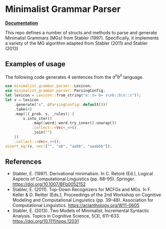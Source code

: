 # Minimalist Grammar Parser

[**Documentation**](https://michaelgoodale.com/minimalist-grammar-parser/minimalist_grammar_parser/index.html)

This repo defines a number of structs and methods to parse and generate Minimalist Grammars
(MGs) from Stabler (1997). Specifically, it implements a variety of the MG algorithm adapted
from Stabler (2011) and Stabler (2013)

## Examples of usage

The following code generates 4 sentences from the $a^nb^n$ language.

```rust
use minimalist_grammar_parser::Lexicon;
use minimalist_grammar_parser::ParsingConfig;
let lexicon = Lexicon::from_string("a::s= b= s\nb::b\n::s")?;
let v = lexicon
    .generate("s", &ParsingConfig::default())?
    .take(4)
    .map(|(_prob, s, _rules)| {
        s.into_iter()
            .map(|word| word.try_inner().unwrap())
            .collect::<Vec<_>>()
            .join("")
    })
    .collect::<Vec<_>>();
assert_eq!(v, vec!["", "ab", "aabb", "aaabbb"]);
```

## References

- Stabler, E. (1997). Derivational minimalism. In C. Retoré (Ed.), Logical Aspects of Computational Linguistics (pp. 68–95). Springer. <https://doi.org/10.1007/BFb0052152>
- Stabler, E. (2011). Top-Down Recognizers for MCFGs and MGs. In F. Keller & D. Reitter (Eds.), Proceedings of the 2nd Workshop on Cognitive Modeling and Computational Linguistics (pp. 39–48). Association for Computational Linguistics. <https://aclanthology.org/W11-0605>
- Stabler, E. (2013). Two Models of Minimalist, Incremental Syntactic Analysis. Topics in Cognitive Science, 5(3), 611–633. <https://doi.org/10.1111/tops.12031>
